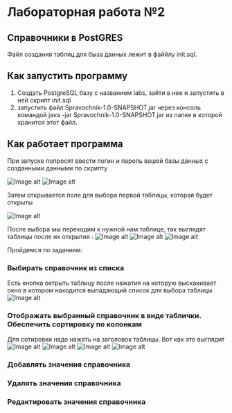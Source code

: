 # Лабораторная работа №2 
## Справочники в PostGRES
Файл создания таблиц для быза данных лежит в файйлу init.sql.
## Как запустить программу
1. Создать PostgreSQL базу с названием labs, зайти в нее и запустить в ней скрипт init.sql
2. запустить файл Spravochnik-1.0-SNAPSHOT.jar через консоль командой java -jar Spravochnik-1.0-SNAPSHOT.jar из папке в которой хранится этот файл.

## Как работает программа
При запуске попросят ввести логин и пароль вашей базы данных с созданными данными по скрипту

![Image alt](https://raw.githubusercontent.com/P0ZiT1V/SpravochnikLab/master/screen/login.png)
![Image alt](https://raw.githubusercontent.com/P0ZiT1V/SpravochnikLab/master/screen/pass.png)

Затем открывается поле для выбора первой таблицы, которая будет открыты

![Image alt](https://raw.githubusercontent.com/P0ZiT1V/SpravochnikLab/master/screen/choose.png)

После выбора мы переходим к нужной нам таблице, так выглядят таблицы после их открытия  :
![Image alt](https://raw.githubusercontent.com/P0ZiT1V/SpravochnikLab/master/screen/cities.png)
![Image alt](https://raw.githubusercontent.com/P0ZiT1V/SpravochnikLab/master/screen/department.png)
![Image alt](https://raw.githubusercontent.com/P0ZiT1V/SpravochnikLab/master/screen/employees.png)

Пройдемся по заданиям:
###  Выбирать справочник из списка

Есть кнопка октрыть таблицу после нажатия на которую выскакивает окно в котором находится выпадающий список для выбора таблицы
![Image alt](https://raw.githubusercontent.com/P0ZiT1V/SpravochnikLab/master/screen/chooseAnotherTable.png)
###   Отображать выбранный справочник в виде таблички. Обеспечить сортировку по колонкам
Для сотировки надо нажать на заголовок таблицы. Вот как это выглядит
![Image alt](https://raw.githubusercontent.com/P0ZiT1V/SpravochnikLab/master/screen/sort1.png)
![Image alt](https://raw.githubusercontent.com/P0ZiT1V/SpravochnikLab/master/screen/sort2.png)
![Image alt](https://raw.githubusercontent.com/P0ZiT1V/SpravochnikLab/master/screen/sort3.png)
![Image alt](https://raw.githubusercontent.com/P0ZiT1V/SpravochnikLab/master/screen/sort4.png)

###   Добавлять значения справочника
###   Удалять значения справочника
###   Редактировать значения справочника




